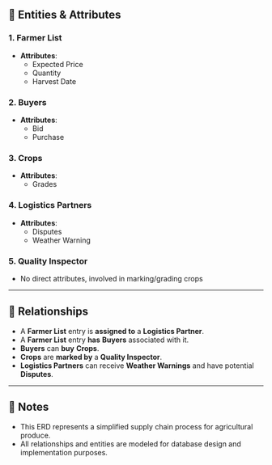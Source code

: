 

## 🧩 Entities & Attributes

### **1. Farmer List**
- **Attributes**: 
  - Expected Price
  - Quantity
  - Harvest Date

### **2. Buyers**
- **Attributes**:
  - Bid
  - Purchase

### **3. Crops**
- **Attributes**:
  - Grades

### **4. Logistics Partners**
- **Attributes**:
  - Disputes
  - Weather Warning

### **5. Quality Inspector**
- No direct attributes, involved in marking/grading crops

---

## 🔗 Relationships

- A **Farmer List** entry is **assigned to** a **Logistics Partner**.
- A **Farmer List** entry **has** **Buyers** associated with it.
- **Buyers** can **buy** **Crops**.
- **Crops** are **marked by** a **Quality Inspector**.
- **Logistics Partners** can receive **Weather Warnings** and have potential **Disputes**.

---

## 📝 Notes

- This ERD represents a simplified supply chain process for agricultural produce.
- All relationships and entities are modeled for database design and implementation purposes.
